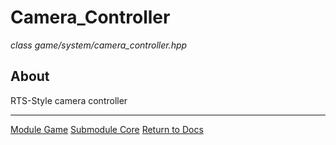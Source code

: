 # Camera_Controller
*class*
*game/system/camera_controller.hpp*

## About
RTS-Style camera controller

---

[Module Game](../../game.md)
[Submodule Core](../core.md)
[Return to Docs](../../../docs.md)